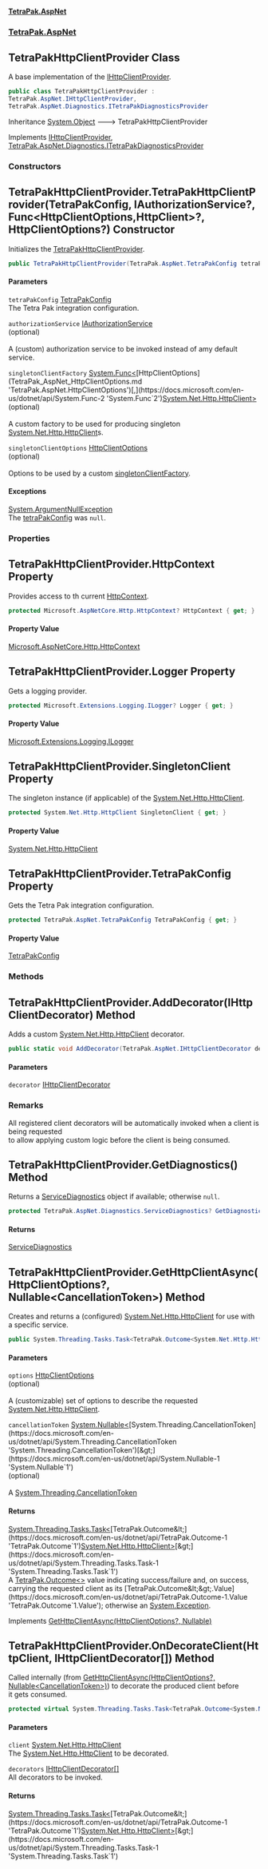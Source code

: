 #### [TetraPak.AspNet](index.md 'index')
### [TetraPak.AspNet](TetraPak_AspNet.md 'TetraPak.AspNet')
## TetraPakHttpClientProvider Class
A base implementation of the [IHttpClientProvider](TetraPak_AspNet_IHttpClientProvider.md 'TetraPak.AspNet.IHttpClientProvider').    
```csharp
public class TetraPakHttpClientProvider :
TetraPak.AspNet.IHttpClientProvider,
TetraPak.AspNet.Diagnostics.ITetraPakDiagnosticsProvider
```

Inheritance [System.Object](https://docs.microsoft.com/en-us/dotnet/api/System.Object 'System.Object') &#129106; TetraPakHttpClientProvider  

Implements [IHttpClientProvider](TetraPak_AspNet_IHttpClientProvider.md 'TetraPak.AspNet.IHttpClientProvider'), [TetraPak.AspNet.Diagnostics.ITetraPakDiagnosticsProvider](https://docs.microsoft.com/en-us/dotnet/api/TetraPak.AspNet.Diagnostics.ITetraPakDiagnosticsProvider 'TetraPak.AspNet.Diagnostics.ITetraPakDiagnosticsProvider')  
### Constructors
<a name='TetraPak_AspNet_TetraPakHttpClientProvider_TetraPakHttpClientProvider(TetraPak_AspNet_TetraPakConfig_TetraPak_AspNet_IAuthorizationService__System_Func_TetraPak_AspNet_HttpClientOptions_System_Net_Http_HttpClient___TetraPak_AspNet_HttpClientOptions_)'></a>
## TetraPakHttpClientProvider.TetraPakHttpClientProvider(TetraPakConfig, IAuthorizationService?, Func&lt;HttpClientOptions,HttpClient&gt;?, HttpClientOptions?) Constructor
Initializes the [TetraPakHttpClientProvider](TetraPak_AspNet_TetraPakHttpClientProvider.md 'TetraPak.AspNet.TetraPakHttpClientProvider').  
```csharp
public TetraPakHttpClientProvider(TetraPak.AspNet.TetraPakConfig tetraPakConfig, TetraPak.AspNet.IAuthorizationService? authorizationService=null, System.Func<TetraPak.AspNet.HttpClientOptions,System.Net.Http.HttpClient>? singletonClientFactory=null, TetraPak.AspNet.HttpClientOptions? singletonClientOptions=null);
```
#### Parameters
<a name='TetraPak_AspNet_TetraPakHttpClientProvider_TetraPakHttpClientProvider(TetraPak_AspNet_TetraPakConfig_TetraPak_AspNet_IAuthorizationService__System_Func_TetraPak_AspNet_HttpClientOptions_System_Net_Http_HttpClient___TetraPak_AspNet_HttpClientOptions_)_tetraPakConfig'></a>
`tetraPakConfig` [TetraPakConfig](TetraPak_AspNet_TetraPakConfig.md 'TetraPak.AspNet.TetraPakConfig')  
The Tetra Pak integration configuration.  
  
<a name='TetraPak_AspNet_TetraPakHttpClientProvider_TetraPakHttpClientProvider(TetraPak_AspNet_TetraPakConfig_TetraPak_AspNet_IAuthorizationService__System_Func_TetraPak_AspNet_HttpClientOptions_System_Net_Http_HttpClient___TetraPak_AspNet_HttpClientOptions_)_authorizationService'></a>
`authorizationService` [IAuthorizationService](TetraPak_AspNet_IAuthorizationService.md 'TetraPak.AspNet.IAuthorizationService')  
(optional)<br/>  
A (custom) authorization service to be invoked instead of amy default service.   
  
<a name='TetraPak_AspNet_TetraPakHttpClientProvider_TetraPakHttpClientProvider(TetraPak_AspNet_TetraPakConfig_TetraPak_AspNet_IAuthorizationService__System_Func_TetraPak_AspNet_HttpClientOptions_System_Net_Http_HttpClient___TetraPak_AspNet_HttpClientOptions_)_singletonClientFactory'></a>
`singletonClientFactory` [System.Func&lt;](https://docs.microsoft.com/en-us/dotnet/api/System.Func-2 'System.Func`2')[HttpClientOptions](TetraPak_AspNet_HttpClientOptions.md 'TetraPak.AspNet.HttpClientOptions')[,](https://docs.microsoft.com/en-us/dotnet/api/System.Func-2 'System.Func`2')[System.Net.Http.HttpClient](https://docs.microsoft.com/en-us/dotnet/api/System.Net.Http.HttpClient 'System.Net.Http.HttpClient')[&gt;](https://docs.microsoft.com/en-us/dotnet/api/System.Func-2 'System.Func`2')  
(optional)<br/>  
A custom factory to be used for producing singleton [System.Net.Http.HttpClient](https://docs.microsoft.com/en-us/dotnet/api/System.Net.Http.HttpClient 'System.Net.Http.HttpClient')s.   
  
<a name='TetraPak_AspNet_TetraPakHttpClientProvider_TetraPakHttpClientProvider(TetraPak_AspNet_TetraPakConfig_TetraPak_AspNet_IAuthorizationService__System_Func_TetraPak_AspNet_HttpClientOptions_System_Net_Http_HttpClient___TetraPak_AspNet_HttpClientOptions_)_singletonClientOptions'></a>
`singletonClientOptions` [HttpClientOptions](TetraPak_AspNet_HttpClientOptions.md 'TetraPak.AspNet.HttpClientOptions')  
(optional)<br/>  
Options to be used by a custom [singletonClientFactory](TetraPak_AspNet_TetraPakHttpClientProvider.md#TetraPak_AspNet_TetraPakHttpClientProvider_TetraPakHttpClientProvider(TetraPak_AspNet_TetraPakConfig_TetraPak_AspNet_IAuthorizationService__System_Func_TetraPak_AspNet_HttpClientOptions_System_Net_Http_HttpClient___TetraPak_AspNet_HttpClientOptions_)_singletonClientFactory 'TetraPak.AspNet.TetraPakHttpClientProvider.TetraPakHttpClientProvider(TetraPak.AspNet.TetraPakConfig, TetraPak.AspNet.IAuthorizationService?, System.Func&lt;TetraPak.AspNet.HttpClientOptions,System.Net.Http.HttpClient&gt;?, TetraPak.AspNet.HttpClientOptions?).singletonClientFactory').  
  
#### Exceptions
[System.ArgumentNullException](https://docs.microsoft.com/en-us/dotnet/api/System.ArgumentNullException 'System.ArgumentNullException')  
The [tetraPakConfig](TetraPak_AspNet_TetraPakHttpClientProvider.md#TetraPak_AspNet_TetraPakHttpClientProvider_TetraPakHttpClientProvider(TetraPak_AspNet_TetraPakConfig_TetraPak_AspNet_IAuthorizationService__System_Func_TetraPak_AspNet_HttpClientOptions_System_Net_Http_HttpClient___TetraPak_AspNet_HttpClientOptions_)_tetraPakConfig 'TetraPak.AspNet.TetraPakHttpClientProvider.TetraPakHttpClientProvider(TetraPak.AspNet.TetraPakConfig, TetraPak.AspNet.IAuthorizationService?, System.Func&lt;TetraPak.AspNet.HttpClientOptions,System.Net.Http.HttpClient&gt;?, TetraPak.AspNet.HttpClientOptions?).tetraPakConfig') was `null`.  
  
### Properties
<a name='TetraPak_AspNet_TetraPakHttpClientProvider_HttpContext'></a>
## TetraPakHttpClientProvider.HttpContext Property
Provides access to th current [HttpContext](TetraPak_AspNet_TetraPakHttpClientProvider.md#TetraPak_AspNet_TetraPakHttpClientProvider_HttpContext 'TetraPak.AspNet.TetraPakHttpClientProvider.HttpContext').  
```csharp
protected Microsoft.AspNetCore.Http.HttpContext? HttpContext { get; }
```
#### Property Value
[Microsoft.AspNetCore.Http.HttpContext](https://docs.microsoft.com/en-us/dotnet/api/Microsoft.AspNetCore.Http.HttpContext 'Microsoft.AspNetCore.Http.HttpContext')
  
<a name='TetraPak_AspNet_TetraPakHttpClientProvider_Logger'></a>
## TetraPakHttpClientProvider.Logger Property
Gets a logging provider.  
```csharp
protected Microsoft.Extensions.Logging.ILogger? Logger { get; }
```
#### Property Value
[Microsoft.Extensions.Logging.ILogger](https://docs.microsoft.com/en-us/dotnet/api/Microsoft.Extensions.Logging.ILogger 'Microsoft.Extensions.Logging.ILogger')
  
<a name='TetraPak_AspNet_TetraPakHttpClientProvider_SingletonClient'></a>
## TetraPakHttpClientProvider.SingletonClient Property
The singleton instance (if applicable) of the [System.Net.Http.HttpClient](https://docs.microsoft.com/en-us/dotnet/api/System.Net.Http.HttpClient 'System.Net.Http.HttpClient').  
```csharp
protected System.Net.Http.HttpClient SingletonClient { get; }
```
#### Property Value
[System.Net.Http.HttpClient](https://docs.microsoft.com/en-us/dotnet/api/System.Net.Http.HttpClient 'System.Net.Http.HttpClient')
  
<a name='TetraPak_AspNet_TetraPakHttpClientProvider_TetraPakConfig'></a>
## TetraPakHttpClientProvider.TetraPakConfig Property
Gets the Tetra Pak integration configuration.  
```csharp
protected TetraPak.AspNet.TetraPakConfig TetraPakConfig { get; }
```
#### Property Value
[TetraPakConfig](TetraPak_AspNet_TetraPakConfig.md 'TetraPak.AspNet.TetraPakConfig')
  
### Methods
<a name='TetraPak_AspNet_TetraPakHttpClientProvider_AddDecorator(TetraPak_AspNet_IHttpClientDecorator)'></a>
## TetraPakHttpClientProvider.AddDecorator(IHttpClientDecorator) Method
Adds a custom [System.Net.Http.HttpClient](https://docs.microsoft.com/en-us/dotnet/api/System.Net.Http.HttpClient 'System.Net.Http.HttpClient') decorator.  
```csharp
public static void AddDecorator(TetraPak.AspNet.IHttpClientDecorator decorator);
```
#### Parameters
<a name='TetraPak_AspNet_TetraPakHttpClientProvider_AddDecorator(TetraPak_AspNet_IHttpClientDecorator)_decorator'></a>
`decorator` [IHttpClientDecorator](TetraPak_AspNet_IHttpClientDecorator.md 'TetraPak.AspNet.IHttpClientDecorator')  
  
### Remarks
All registered client decorators will be automatically invoked when a client is being requested  
to allow applying custom logic before the client is being consumed.    
  
<a name='TetraPak_AspNet_TetraPakHttpClientProvider_GetDiagnostics()'></a>
## TetraPakHttpClientProvider.GetDiagnostics() Method
Returns a [ServiceDiagnostics](TetraPak_AspNet_Diagnostics_ServiceDiagnostics.md 'TetraPak.AspNet.Diagnostics.ServiceDiagnostics') object if available; otherwise `null`.   
```csharp
protected TetraPak.AspNet.Diagnostics.ServiceDiagnostics? GetDiagnostics();
```
#### Returns
[ServiceDiagnostics](TetraPak_AspNet_Diagnostics_ServiceDiagnostics.md 'TetraPak.AspNet.Diagnostics.ServiceDiagnostics')  
  
<a name='TetraPak_AspNet_TetraPakHttpClientProvider_GetHttpClientAsync(TetraPak_AspNet_HttpClientOptions__System_Nullable_System_Threading_CancellationToken_)'></a>
## TetraPakHttpClientProvider.GetHttpClientAsync(HttpClientOptions?, Nullable&lt;CancellationToken&gt;) Method
Creates and returns a (configured) [System.Net.Http.HttpClient](https://docs.microsoft.com/en-us/dotnet/api/System.Net.Http.HttpClient 'System.Net.Http.HttpClient') for use with a specific service.   
```csharp
public System.Threading.Tasks.Task<TetraPak.Outcome<System.Net.Http.HttpClient>> GetHttpClientAsync(TetraPak.AspNet.HttpClientOptions? options=null, System.Nullable<System.Threading.CancellationToken> cancellationToken=null);
```
#### Parameters
<a name='TetraPak_AspNet_TetraPakHttpClientProvider_GetHttpClientAsync(TetraPak_AspNet_HttpClientOptions__System_Nullable_System_Threading_CancellationToken_)_options'></a>
`options` [HttpClientOptions](TetraPak_AspNet_HttpClientOptions.md 'TetraPak.AspNet.HttpClientOptions')  
(optional)<br/>  
A (customizable) set of options to describe the requested [System.Net.Http.HttpClient](https://docs.microsoft.com/en-us/dotnet/api/System.Net.Http.HttpClient 'System.Net.Http.HttpClient').  
  
<a name='TetraPak_AspNet_TetraPakHttpClientProvider_GetHttpClientAsync(TetraPak_AspNet_HttpClientOptions__System_Nullable_System_Threading_CancellationToken_)_cancellationToken'></a>
`cancellationToken` [System.Nullable&lt;](https://docs.microsoft.com/en-us/dotnet/api/System.Nullable-1 'System.Nullable`1')[System.Threading.CancellationToken](https://docs.microsoft.com/en-us/dotnet/api/System.Threading.CancellationToken 'System.Threading.CancellationToken')[&gt;](https://docs.microsoft.com/en-us/dotnet/api/System.Nullable-1 'System.Nullable`1')  
(optional)<br/>  
A [System.Threading.CancellationToken](https://docs.microsoft.com/en-us/dotnet/api/System.Threading.CancellationToken 'System.Threading.CancellationToken')
  
#### Returns
[System.Threading.Tasks.Task&lt;](https://docs.microsoft.com/en-us/dotnet/api/System.Threading.Tasks.Task-1 'System.Threading.Tasks.Task`1')[TetraPak.Outcome&lt;](https://docs.microsoft.com/en-us/dotnet/api/TetraPak.Outcome-1 'TetraPak.Outcome`1')[System.Net.Http.HttpClient](https://docs.microsoft.com/en-us/dotnet/api/System.Net.Http.HttpClient 'System.Net.Http.HttpClient')[&gt;](https://docs.microsoft.com/en-us/dotnet/api/TetraPak.Outcome-1 'TetraPak.Outcome`1')[&gt;](https://docs.microsoft.com/en-us/dotnet/api/System.Threading.Tasks.Task-1 'System.Threading.Tasks.Task`1')  
A [TetraPak.Outcome&lt;&gt;](https://docs.microsoft.com/en-us/dotnet/api/TetraPak.Outcome-1 'TetraPak.Outcome`1') value indicating success/failure and, on success, carrying  
the requested client as its [TetraPak.Outcome&lt;&gt;.Value](https://docs.microsoft.com/en-us/dotnet/api/TetraPak.Outcome-1.Value 'TetraPak.Outcome`1.Value'); otherwise an [System.Exception](https://docs.microsoft.com/en-us/dotnet/api/System.Exception 'System.Exception').  

Implements [GetHttpClientAsync(HttpClientOptions?, Nullable<CancellationToken>)](TetraPak_AspNet_IHttpClientProvider.md#TetraPak_AspNet_IHttpClientProvider_GetHttpClientAsync(TetraPak_AspNet_HttpClientOptions__System_Nullable_System_Threading_CancellationToken_) 'TetraPak.AspNet.IHttpClientProvider.GetHttpClientAsync(TetraPak.AspNet.HttpClientOptions?, System.Nullable&lt;System.Threading.CancellationToken&gt;)')  
  
<a name='TetraPak_AspNet_TetraPakHttpClientProvider_OnDecorateClient(System_Net_Http_HttpClient_TetraPak_AspNet_IHttpClientDecorator__)'></a>
## TetraPakHttpClientProvider.OnDecorateClient(HttpClient, IHttpClientDecorator[]) Method
Called internally (from [GetHttpClientAsync(HttpClientOptions?, Nullable&lt;CancellationToken&gt;)](TetraPak_AspNet_TetraPakHttpClientProvider.md#TetraPak_AspNet_TetraPakHttpClientProvider_GetHttpClientAsync(TetraPak_AspNet_HttpClientOptions__System_Nullable_System_Threading_CancellationToken_) 'TetraPak.AspNet.TetraPakHttpClientProvider.GetHttpClientAsync(TetraPak.AspNet.HttpClientOptions?, System.Nullable&lt;System.Threading.CancellationToken&gt;)')) to decorate the produced client before  
it gets consumed.  
```csharp
protected virtual System.Threading.Tasks.Task<TetraPak.Outcome<System.Net.Http.HttpClient>> OnDecorateClient(System.Net.Http.HttpClient client, TetraPak.AspNet.IHttpClientDecorator[] decorators);
```
#### Parameters
<a name='TetraPak_AspNet_TetraPakHttpClientProvider_OnDecorateClient(System_Net_Http_HttpClient_TetraPak_AspNet_IHttpClientDecorator__)_client'></a>
`client` [System.Net.Http.HttpClient](https://docs.microsoft.com/en-us/dotnet/api/System.Net.Http.HttpClient 'System.Net.Http.HttpClient')  
The [System.Net.Http.HttpClient](https://docs.microsoft.com/en-us/dotnet/api/System.Net.Http.HttpClient 'System.Net.Http.HttpClient') to be decorated.  
  
<a name='TetraPak_AspNet_TetraPakHttpClientProvider_OnDecorateClient(System_Net_Http_HttpClient_TetraPak_AspNet_IHttpClientDecorator__)_decorators'></a>
`decorators` [IHttpClientDecorator](TetraPak_AspNet_IHttpClientDecorator.md 'TetraPak.AspNet.IHttpClientDecorator')[[]](https://docs.microsoft.com/en-us/dotnet/api/System.Array 'System.Array')  
All decorators to be invoked.  
  
#### Returns
[System.Threading.Tasks.Task&lt;](https://docs.microsoft.com/en-us/dotnet/api/System.Threading.Tasks.Task-1 'System.Threading.Tasks.Task`1')[TetraPak.Outcome&lt;](https://docs.microsoft.com/en-us/dotnet/api/TetraPak.Outcome-1 'TetraPak.Outcome`1')[System.Net.Http.HttpClient](https://docs.microsoft.com/en-us/dotnet/api/System.Net.Http.HttpClient 'System.Net.Http.HttpClient')[&gt;](https://docs.microsoft.com/en-us/dotnet/api/TetraPak.Outcome-1 'TetraPak.Outcome`1')[&gt;](https://docs.microsoft.com/en-us/dotnet/api/System.Threading.Tasks.Task-1 'System.Threading.Tasks.Task`1')  
  
